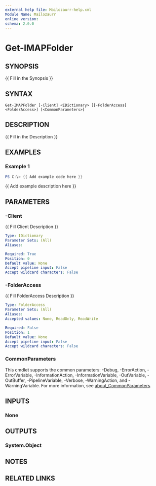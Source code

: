 ```yaml
---
external help file: Mailozaurr-help.xml
Module Name: Mailozaurr
online version:
schema: 2.0.0
---
```


# Get-IMAPFolder

## SYNOPSIS
{{ Fill in the Synopsis }}

## SYNTAX

```
Get-IMAPFolder [-Client] <IDictionary> [[-FolderAccess] <FolderAccess>] [<CommonParameters>]
```

## DESCRIPTION
{{ Fill in the Description }}

## EXAMPLES

### Example 1
```powershell
PS C:\> {{ Add example code here }}
```

{{ Add example description here }}

## PARAMETERS

### -Client
{{ Fill Client Description }}

```yaml
Type: IDictionary
Parameter Sets: (All)
Aliases:

Required: True
Position: 0
Default value: None
Accept pipeline input: False
Accept wildcard characters: False
```

### -FolderAccess
{{ Fill FolderAccess Description }}

```yaml
Type: FolderAccess
Parameter Sets: (All)
Aliases:
Accepted values: None, ReadOnly, ReadWrite

Required: False
Position: 1
Default value: None
Accept pipeline input: False
Accept wildcard characters: False
```

### CommonParameters
This cmdlet supports the common parameters: -Debug, -ErrorAction, -ErrorVariable, -InformationAction, -InformationVariable, -OutVariable, -OutBuffer, -PipelineVariable, -Verbose, -WarningAction, and -WarningVariable. For more information, see [about_CommonParameters](http://go.microsoft.com/fwlink/?LinkID=113216).

## INPUTS

### None

## OUTPUTS

### System.Object
## NOTES

## RELATED LINKS
